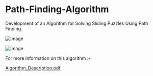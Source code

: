 # Path-Finding-Algorithm
Development of an Algorithm for Solving Sliding Puzzles Using Path Finding.

![image](https://github.com/user-attachments/assets/abee55ca-3d89-4ea9-9c0d-e4201bb8ee67)

![image](https://github.com/user-attachments/assets/4d9bce5b-bed0-442b-81f3-1387b63dfa09)

For more information on this algorithm :-

[Algorithm_Description.pdf](https://github.com/user-attachments/files/16522659/Algorithm_Description.pdf)
